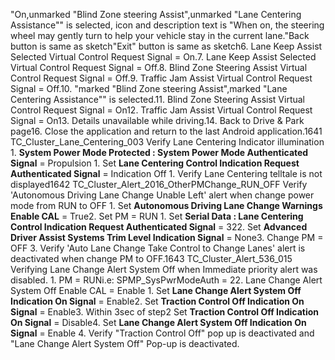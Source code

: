 "On,unmarked "Blind Zone steering Assist",unmarked "Lane Centering Assistance"" is selected, icon and description text is "When on, the steering wheel may gently turn to help your vehicle stay in the current lane."Back button is same as sketch"Exit" button is same as sketch6. Lane Keep Assist Selected Virtual Control Request Signal = On.7. Lane Keep Assist Selected Virtual Control Request Signal = Off.8. Blind Zone Steering Assist Virtual Control Request Signal = Off.9. Traffic Jam Assist Virtual Control Request Signal = Off.10. "marked "Blind Zone steering Assist",marked "Lane Centering Assistance"" is selected.11. Blind Zone Steering Assist Virtual Control Request Signal = On12. Traffic Jam Assist Virtual Control Request Signal = On13. Details unavailable while driving.14. Back to Drive & Park page16. Close the application and return to the last Android application.1641 TC_Cluster_Lane_Centering_003 Verify Lane Centering Indicator illumination 1. **System Power Mode Protected : System Power Mode Authenticated Signal** = Propulsion 1. Set **Lane Centering Control Indication Request Authenticated Signal** = Indication Off 1. Verify Lane Centering telltale is not displayed1642 TC_Cluster_Alert_2016_OtherPMChange_RUN_OFF Verify 'Autonomous Driving Lane Change Unable Left' alert when change power mode from RUN to OFF 1. Set **Autonomous Driving Lane Change Warnings Enable CAL** = True2. Set PM = RUN 1. Set **Serial Data : Lane Centering Control Indication Request Authenticated Signal** = 322. Set **Advanced Driver Assist Systems Trim Level Indication Signal** = None3. Change PM = OFF 3. Verify 'Auto Lane Change Take Control to Change Lanes' alert is deactivated when change PM to OFF.1643 TC_Cluster_Alert_536_015 Verifying Lane Change Alert System Off when Immediate priority alert was disabled. 1. PM = RUNi.e: SPMP_SysPwrModeAuth = 22. Lane Change Alert System Off Enable CAL = Enable 1. Set **Lane Change Alert System Off Indication On Signal** = Enable2. Set **Traction Control Off Indication On Signal** = Enable3. Within 3sec of step2 Set **Traction Control Off Indication On Signal** = Disable4. Set **Lane Change Alert System Off Indication On Signal** = Enable 4. Verify "Traction Control Off" pop up is deactivated and "Lane Change Alert System Off" Pop-up is deactivated.